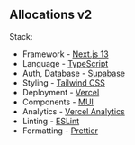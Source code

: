 ## Allocations v2

Stack:

- Framework - [Next.js 13](https://nextjs.org/13)
- Language - [TypeScript](https://www.typescriptlang.org)
- Auth, Database - [Supabase](https://supabase.com)
- Styling - [Tailwind CSS](https://tailwindcss.com)
- Deployment - [Vercel](https://vercel.com/docs/concepts/next.js/overview)
- Components - [MUI](https://www.mui.com)
- Analytics - [Vercel Analytics](https://vercel.com/analytics)
- Linting - [ESLint](https://eslint.org)
- Formatting - [Prettier](https://prettier.io)
